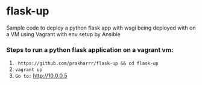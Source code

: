 # flask-up

Sample code to deploy a python flask app with wsgi being deployed with on a VM using Vagrant with env setup by Ansible


### Steps to run a python flask application on a vagrant vm:
1. ``` https://github.com/prakharrr/flask-up && cd flask-up```
2. ``` vagrant up ```
3. ```Go to:``` http://10.0.0.5
